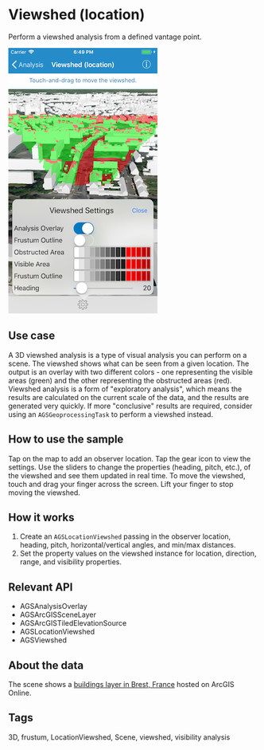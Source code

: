 # Viewshed (location)

Perform a viewshed analysis from a defined vantage point. 

![Viewshed location sample](viewshed-location.png)

## Use case

A 3D viewshed analysis is a type of visual analysis you can perform on a scene. The viewshed shows what can be seen from a given location. The output is an overlay with two different colors - one representing the visible areas (green) and the other representing the obstructed areas (red). Viewshed analysis is a form of "exploratory analysis", which means the results are calculated on the current scale of the data, and the results are generated very quickly. If more "conclusive" results are required, consider using an `AGSGeoprocessingTask` to perform a viewshed instead.

## How to use the sample

Tap on the map to add an observer location. Tap the gear icon to view the settings. Use the sliders to change the properties (heading, pitch, etc.), of the viewshed and see them updated in real time. To move the viewshed, touch and drag your finger across the screen. Lift your finger to stop moving the viewshed.

## How it works

1. Create an `AGSLocationViewshed` passing in the observer location, heading, pitch, horizontal/vertical angles, and min/max distances.
2. Set the property values on the viewshed instance for location, direction, range, and visibility properties. 

## Relevant API

* AGSAnalysisOverlay
* AGSArcGISSceneLayer
* AGSArcGISTiledElevationSource
* AGSLocationViewshed
* AGSViewshed

## About the data

The scene shows a [buildings layer in Brest, France](https://tiles.arcgis.com/tiles/P3ePLMYs2RVChkJx/arcgis/rest/services/Buildings_Brest/SceneServer/layers/0) hosted on ArcGIS Online.

## Tags

3D, frustum, LocationViewshed, Scene, viewshed, visibility analysis
